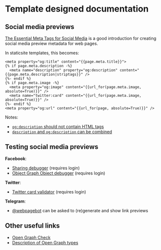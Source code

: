 # Template designed documentation

## Social media previews

[The Essential Meta Tags for Social Media](https://css-tricks.com/essential-meta-tags-social-media/)
is a good introduction for creating social media preview metadata for web pages.

In staticsite templates, this becomes:

```jinja2
<meta property="og:title" content="{{page.meta.title}}">
{% if page.meta.description -%}
  <meta name="description" property="og:description" content="{{page.meta.description|striptags}}" />
{%- endif %}
{% if page.meta.image -%}
  <meta property="og:image" content="{{url_for(page.meta.image, absolute=True)}}" />
  <meta name="twitter:card" content="{{url_for(page.meta.image, absolute=True)}}" />
{%- endif %}
<meta property="og:url" content="{{url_for(page, absolute=True)}}" />
```

Notes:

* [`og:description` should not contain HTML tags](https://stackoverflow.com/questions/7759782/can-opengraph-description-fields-contain-html)
* [`description` and `og:description` can be combined](https://stackoverflow.com/questions/6203984/combining-the-meta-description-and-open-graph-protocol-description-into-one-tag)

## Testing social media previews

**Facebook**:

* [Sharing debugger](https://developers.facebook.com/tools/debug/sharing/) (requires login)
* [Object Graph Object debugger](https://developers.facebook.com/tools/debug/og/object/) (requires login)

**Twitter**:

* [Twitter card validator](https://cards-dev.twitter.com/validator) (requires login)

**Telegram**:

* [@webpagebot](https://telegramgeeks.com/2016/03/you-can-update-link-preview-telegram/)
  can be asked to (re)generate and show link previews

## Other useful links

* [Open Graph Check](https://opengraphcheck.com/)
* [Description of Open Graph types](https://stackoverflow.com/questions/8263493/ogtype-and-valid-values-constantly-being-parsed-as-ogtype-website)
